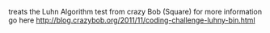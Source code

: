 treats the Luhn Algorithm test from crazy Bob (Square)
for more information go here http://blog.crazybob.org/2011/11/coding-challenge-luhny-bin.html